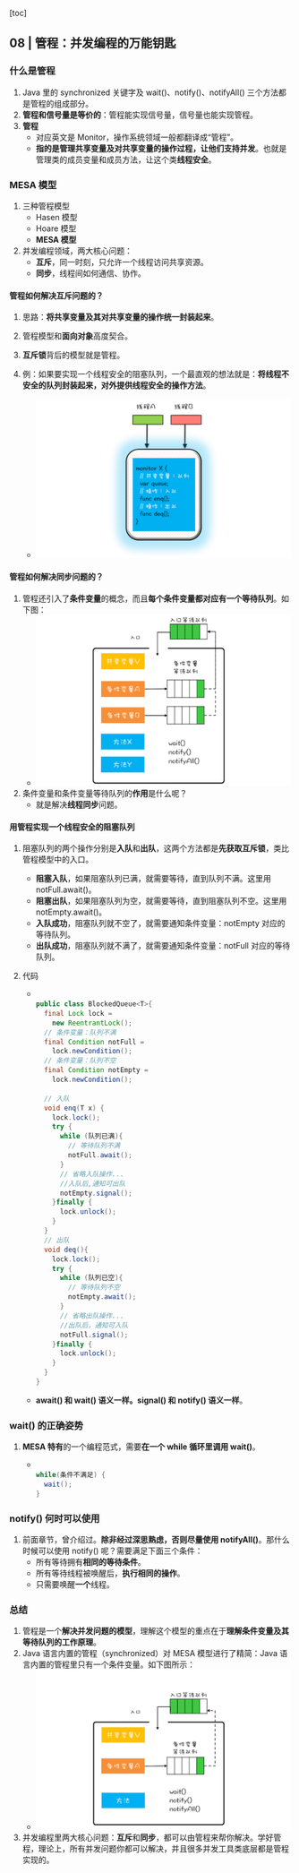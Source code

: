 [toc]

## 08 | 管程：并发编程的万能钥匙

### 什么是管程

1.  Java 里的 synchronized 关键字及 wait()、notify()、notifyAll() 三个方法都是管程的组成部分。
2.  **管程和信号量是等价的**：管程能实现信号量，信号量也能实现管程。 
3.  **管程**
    -   对应英文是 Monitor，操作系统领域一般都翻译成“管程”。
    -   **指的是管理共享变量及对共享变量的操作过程，让他们支持并发**。也就是管理类的成员变量和成员方法，让这个类**线程安全**。

### MESA 模型

1.  三种管程模型
    -   Hasen 模型
    -   Hoare 模型
    -   **MESA 模型**
2.  并发编程领域，两大核心问题：
    -   **互斥**，同一时刻，只允许一个线程访问共享资源。
    -   **同步**，线程间如何通信、协作。

#### 管程如何解决**互斥**问题的？

1.  思路：**将共享变量及其对共享变量的操作统一封装起来**。

2.  管程模型和**面向对象**高度契合。

3.  **互斥锁**背后的模型就是管程。

4.  例：如果要实现一个线程安全的阻塞队列，一个最直观的想法就是：**将线程不安全的队列封装起来，对外提供线程安全的操作方法**。
    -   ![img](imgs/592e33c4339c443728cdf82ab3d318c4.png)

#### 管程如何解决**同步**问题的？

1.  管程还引入了**条件变量**的概念，而且**每个条件变量都对应有一个等待队列**。如下图：
    -   ![img](imgs/839377608f47e7b3b9c79b8fad144065.png)
2.  条件变量和条件变量等待队列的**作用**是什么呢？
    -   就是解决**线程同步**问题。

#### 用管程实现一个线程安全的阻塞队列

1.  阻塞队列的两个操作分别是**入队**和**出队**，这两个方法都是**先获取互斥锁**，类比管程模型中的入口。

    -   **阻塞入队**，如果阻塞队列已满，就需要等待，直到队列不满。这里用 notFull.await()。
    -   **阻塞出队**，如果阻塞队列为空，就需要等待，直到阻塞队列不空。这里用 notEmpty.await()。
    -   **入队成功**，阻塞队列就不空了，就需要通知条件变量：notEmpty 对应的等待队列。
    -   **出队成功**，阻塞队列就不满了，就需要通知条件变量：notFull 对应的等待队列。

2.  代码

    -   ```java
        
        public class BlockedQueue<T>{
          final Lock lock =
            new ReentrantLock();
          // 条件变量：队列不满  
          final Condition notFull =
            lock.newCondition();
          // 条件变量：队列不空  
          final Condition notEmpty =
            lock.newCondition();
        
          // 入队
          void enq(T x) {
            lock.lock();
            try {
              while (队列已满){
                // 等待队列不满 
                notFull.await();
              }  
              // 省略入队操作...
              //入队后,通知可出队
              notEmpty.signal();
            }finally {
              lock.unlock();
            }
          }
          // 出队
          void deq(){
            lock.lock();
            try {
              while (队列已空){
                // 等待队列不空
                notEmpty.await();
              }
              // 省略出队操作...
              //出队后，通知可入队
              notFull.signal();
            }finally {
              lock.unlock();
            }  
          }
        }
        ```

    -   **await() 和 wait() 语义一样。signal() 和 notify() 语义一样**。

### wait() 的正确姿势

1.  **MESA 特有**的一个编程范式，需要**在一个 while 循环里调用 wait()**。

    -   ```java
        
        while(条件不满足) {
          wait();
        }
        ```

### notify() 何时可以使用

1.  前面章节，曾介绍过。**除非经过深思熟虑，否则尽量使用 notifyAll()**。那什么时候可以使用 notify() 呢？需要满足下面三个条件：
    -   所有等待拥有**相同的等待条件**。
    -   所有等待线程被唤醒后，**执行相同的操作**。
    -   只需要唤醒**一个**线程。

### 总结

1.  管程是一个**解决并发问题的模型**，理解这个模型的重点在于**理解条件变量及其等待队列的工作原理**。
2.  Java 语言内置的管程（synchronized）对 MESA 模型进行了精简：Java 语言内置的管程里只有一个条件变量。如下图所示：
    -   ![img](imgs/57e4d94e90226b70be3d57024f5333fa.png)
3.  并发编程里两大核心问题：**互斥**和**同步**，都可以由管程来帮你解决。学好管程，理论上，所有并发问题你都可以解决，并且很多并发工具类底层都是管程实现的。

